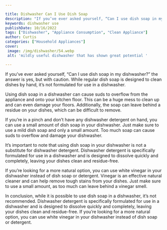 ```yaml
---

title: Dishwasher Can I Use Dish Soap
description: "If you’ve ever asked yourself, “Can I use dish soap in my dishwasher?” the answer is yes, but with caution. While regular dish soa...take a moment to check it out "
keywords: dishwasher use
publishDate: 10/16/2022
tags: ["Dishwasher", "Appliance Consumption", "Clean Appliance"]
author: Curtis
categories: ["Household Appliances"]
cover: 
 image: /img/dishwasher/54.webp
 alt: 'mildly useful dishwasher that has shown great potential '

---
```


If you’ve ever asked yourself, “Can I use dish soap in my dishwasher?” the answer is yes, but with caution. While regular dish soap is designed to clean dishes by hand, it’s not formulated for use in a dishwasher.

Using dish soap in a dishwasher can cause suds to overflow from the appliance and onto your kitchen floor. This can be a huge mess to clean up and can even damage your floors. Additionally, the soap can leave behind a residue on your dishes, which can be difficult to remove.

If you’re in a pinch and don’t have any dishwasher detergent on hand, you can use a small amount of dish soap in your dishwasher. Just make sure to use a mild dish soap and only a small amount. Too much soap can cause suds to overflow and damage your dishwasher.

It’s important to note that using dish soap in your dishwasher is not a substitute for dishwasher detergent. Dishwasher detergent is specifically formulated for use in a dishwasher and is designed to dissolve quickly and completely, leaving your dishes clean and residue-free.

If you’re looking for a more natural option, you can use white vinegar in your dishwasher instead of dish soap or detergent. Vinegar is an effective natural cleaner and can help remove tough stains from your dishes. Just make sure to use a small amount, as too much can leave behind a vinegar smell.

In conclusion, while it is possible to use dish soap in a dishwasher, it’s not recommended. Dishwasher detergent is specifically formulated for use in a dishwasher and is designed to dissolve quickly and completely, leaving your dishes clean and residue-free. If you’re looking for a more natural option, you can use white vinegar in your dishwasher instead of dish soap or detergent.
